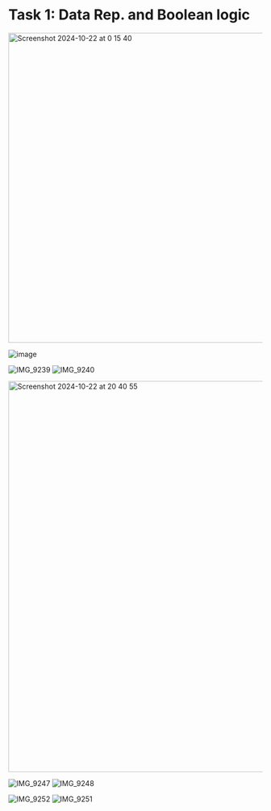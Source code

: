 # Task 1: Data Rep. and Boolean logic


<img width="615" alt="Screenshot 2024-10-22 at 0 15 40" src="https://github.com/user-attachments/assets/e2012d17-9cb0-4862-9c4e-8d2dfba5b71e">

![image](https://github.com/user-attachments/assets/89460dc9-ddd5-4841-8503-436982bc2deb)

![IMG_9239](https://github.com/user-attachments/assets/6c5c28a8-cca1-4d8c-a9f1-11a4572c7e74)
![IMG_9240](https://github.com/user-attachments/assets/3bce8612-774a-4e77-bba6-ff144ef63cac)

<img width="776" alt="Screenshot 2024-10-22 at 20 40 55" src="https://github.com/user-attachments/assets/82203cb9-2604-4d12-8003-0e14fca70b74">

![IMG_9247](https://github.com/user-attachments/assets/93eb261e-6495-466c-9e42-3b8ddd50a83c)
![IMG_9248](https://github.com/user-attachments/assets/a42e02ea-e52f-425c-809c-95b39f378be2)

![IMG_9252](https://github.com/user-attachments/assets/2aafcf94-8108-441e-9ab0-16dac1f0b676)
![IMG_9251](https://github.com/user-attachments/assets/447c0c16-4096-47d2-8c1a-5d16abafcea9)
